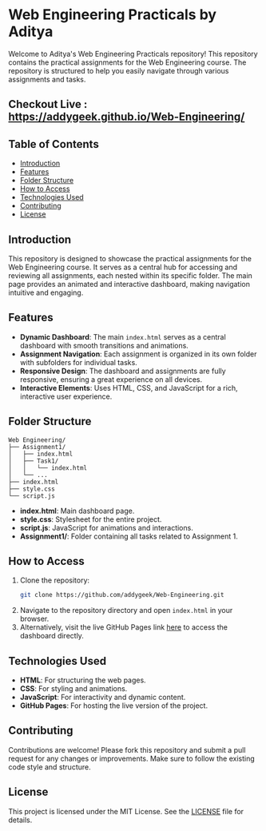 ﻿# Web Engineering Practicals by Aditya

Welcome to Aditya's Web Engineering Practicals repository! This repository contains the practical assignments for the Web Engineering course. The repository is structured to help you easily navigate through various assignments and tasks.

## Checkout Live : https://addygeek.github.io/Web-Engineering/

## Table of Contents

- [Introduction](#introduction)
- [Features](#features)
- [Folder Structure](#folder-structure)
- [How to Access](#how-to-access)
- [Technologies Used](#technologies-used)
- [Contributing](#contributing)
- [License](#license)

## Introduction

This repository is designed to showcase the practical assignments for the Web Engineering course. It serves as a central hub for accessing and reviewing all assignments, each nested within its specific folder. The main page provides an animated and interactive dashboard, making navigation intuitive and engaging.

## Features

- **Dynamic Dashboard**: The main `index.html` serves as a central dashboard with smooth transitions and animations.
- **Assignment Navigation**: Each assignment is organized in its own folder with subfolders for individual tasks.
- **Responsive Design**: The dashboard and assignments are fully responsive, ensuring a great experience on all devices.
- **Interactive Elements**: Uses HTML, CSS, and JavaScript for a rich, interactive user experience.

## Folder Structure

```plaintext
Web Engineering/
├── Assignment1/
│   ├── index.html
│   ├── Task1/
│   │   └── index.html
│   └── ...
├── index.html
├── style.css
└── script.js
```

- **index.html**: Main dashboard page.
- **style.css**: Stylesheet for the entire project.
- **script.js**: JavaScript for animations and interactions.
- **Assignment1/**: Folder containing all tasks related to Assignment 1.

## How to Access

1. Clone the repository:
   ```bash
   git clone https://github.com/addygeek/Web-Engineering.git
   ```
2. Navigate to the repository directory and open `index.html` in your browser.
3. Alternatively, visit the live GitHub Pages link [here](https://addygeek.github.io/Web-Engineering/) to access the dashboard directly.

## Technologies Used

- **HTML**: For structuring the web pages.
- **CSS**: For styling and animations.
- **JavaScript**: For interactivity and dynamic content.
- **GitHub Pages**: For hosting the live version of the project.

## Contributing

Contributions are welcome! Please fork this repository and submit a pull request for any changes or improvements. Make sure to follow the existing code style and structure.

## License

This project is licensed under the MIT License. See the [LICENSE](LICENSE) file for details.
